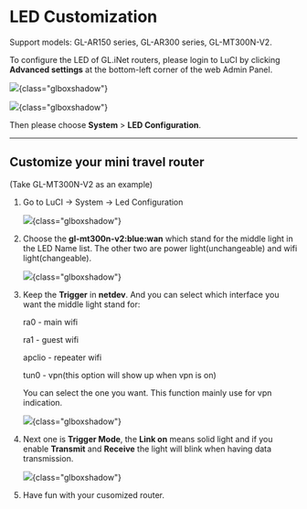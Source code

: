 # LED Customization
 
 Support models: GL-AR150 series, GL-AR300 series, GL-MT300N-V2.

 To configure the LED of GL.iNet routers, please login to LuCI by clicking **Advanced settings** at the bottom-left corner of the web Admin Panel. 

![](https://static.gl-inet.com/docs/en/3/troubleshooting/ledadvanced.png){class="glboxshadow"}

![](https://static.gl-inet.com/docs/en/3/setup/slate/more_settings/advanced.jpg){class="glboxshadow"}

Then please choose **System** > **LED Configuration**.

---

## Customize your mini travel router

(Take GL-MT300N-V2 as an example)

1. Go to LuCI -> System -> Led Configuration

    ![](https://static.gl-inet.com/docs/en/3/tutorials/led_configuration/config1.png){class="glboxshadow"}

2. Choose the **gl-mt300n-v2:blue:wan** which stand for the middle light in the LED Name list. The other two are power light(unchangeable) and wifi light(changeable).

    ![](https://static.gl-inet.com/docs/en/3/tutorials/led_configuration/config2.png){class="glboxshadow"}

3. Keep the **Trigger** in **netdev**. And you can select which interface you want the middle light stand for: 

    ra0 - main wifi

    ra1 - guest wifi 

    apclio - repeater wifi

    tun0 - vpn(this option will show up when vpn is on) 

    You can select the one you want. This function mainly use for vpn indication.

    ![](https://static.gl-inet.com/docs/en/3/tutorials/led_configuration/config3.png){class="glboxshadow"}

4. Next one is **Trigger Mode**, the **Link on** means solid light and if you enable **Transmit** and **Receive** the light will blink when having data transmission.

    ![](https://static.gl-inet.com/docs/en/3/tutorials/led_configuration/config4.png){class="glboxshadow"}

5. Have fun with your cusomized router.
